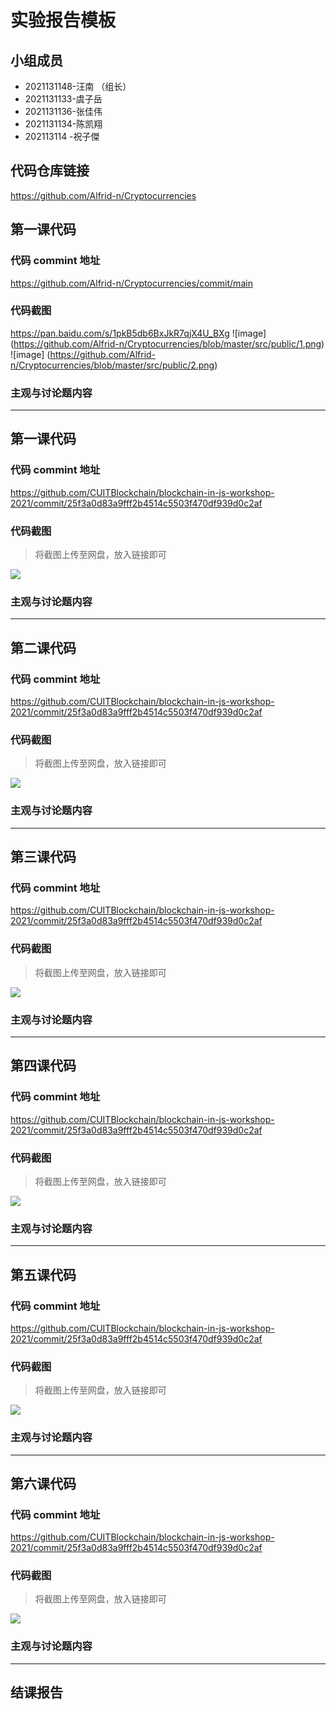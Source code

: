 # 实验报告模板

## 小组成员

- 2021131148-汪南 （组长）
- 2021131133-虞子岳
- 2021131136-张佳伟
- 2021131134-陈凯翔
- 202113114 -祝子傑

## 代码仓库链接

https://github.com/Alfrid-n/Cryptocurrencies

## 第一课代码

### 代码 commint 地址

https://github.com/Alfrid-n/Cryptocurrencies/commit/main

### 代码截图
https://pan.baidu.com/s/1pkB5db6BxJkR7qjX4U_BXg
![image]
(https://github.com/Alfrid-n/Cryptocurrencies/blob/master/src/public/1.png)
![image]
(https://github.com/Alfrid-n/Cryptocurrencies/blob/master/src/public/2.png)

### 主观与讨论题内容

---

## 第一课代码

### 代码 commint 地址

https://github.com/CUITBlockchain/blockchain-in-js-workshop-2021/commit/25f3a0d83a9fff2b4514c5503f470df939d0c2af

### 代码截图

> 将截图上传至网盘，放入链接即可

![](链接)

### 主观与讨论题内容

---

## 第二课代码

### 代码 commint 地址

https://github.com/CUITBlockchain/blockchain-in-js-workshop-2021/commit/25f3a0d83a9fff2b4514c5503f470df939d0c2af

### 代码截图

> 将截图上传至网盘，放入链接即可

![](链接)

### 主观与讨论题内容

---

## 第三课代码

### 代码 commint 地址

https://github.com/CUITBlockchain/blockchain-in-js-workshop-2021/commit/25f3a0d83a9fff2b4514c5503f470df939d0c2af

### 代码截图

> 将截图上传至网盘，放入链接即可

![](链接)

### 主观与讨论题内容

---

## 第四课代码

### 代码 commint 地址

https://github.com/CUITBlockchain/blockchain-in-js-workshop-2021/commit/25f3a0d83a9fff2b4514c5503f470df939d0c2af

### 代码截图

> 将截图上传至网盘，放入链接即可

![](链接)

### 主观与讨论题内容

---

## 第五课代码

### 代码 commint 地址

https://github.com/CUITBlockchain/blockchain-in-js-workshop-2021/commit/25f3a0d83a9fff2b4514c5503f470df939d0c2af

### 代码截图

> 将截图上传至网盘，放入链接即可

![](链接)

### 主观与讨论题内容

---

## 第六课代码

### 代码 commint 地址

https://github.com/CUITBlockchain/blockchain-in-js-workshop-2021/commit/25f3a0d83a9fff2b4514c5503f470df939d0c2af

### 代码截图

> 将截图上传至网盘，放入链接即可

![](图片链接放这里)

### 主观与讨论题内容

---

## 结课报告
